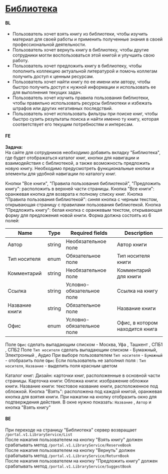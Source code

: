 # [Библиотека](https://tages-admin-portal-dev.tages.dev/library)
#### BL
* Пользователь хочет взять книгу из библиотеки, чтобы изучить материал для своей работы и применить полученные знания в своей профессиональной деятельности.
* Пользователь хочет вернуть книгу в библиотеку, чтобы другие сотрудники могли воспользоваться этой книгой и улучшить свою работу.
* Пользователь хочет предложить книгу в библиотеку, чтобы пополнить коллекцию актуальной литературой и помочь коллегам получить доступ к ценным ресурсам.
* Пользователь хочет найти книгу по ее имени или автору, чтобы быстро получить доступ к нужной информации и использовать ее для выполнения текущих задач.
* Пользователь хочет изучить правила пользования библиотеки, чтобы правильно использовать ресурсы библиотеки и избежать штрафов или других негативных последствий.
* Пользователь хочет использовать фильтры при поиске книг, чтобы быстро сузить результаты поиска и найти именно ту книгу, которая соответствует его текущим потребностям и интересам.

#### FE
**Задача:** <br>
На сайте для сотрудников необходимо добавить вкладку "Библиотека", где будет отображаться каталог книг, кнопки для навигации и взаимодействия с библиотекой, а также возможность предложить новую книгу. Необходимо предусмотреть функциональные кнопки и элементы для удобной навигации по каталогу книг.

Кнопки "Все книги", "Правила пользования библиотекой", "Предложить книгу": расположить в верхней части страницы.
Кнопка "Все книги": оранжевая кнопка для возврата к полному списку книг.
Кнопка "Правила пользования библиотекой": синяя кнопка с черным текстом, открывающая страницу с правилами пользования библиотекой. 
Кнопка "Предложить книгу": белая кнопка с оранжевым текстом, открывающая форму для предложения новой книги. Форма должна состоять из 6 полей:

Name | Type  | Required fields| Description |
|---|-----|-------|-----------|
|Автор |string| Необязательное поле |Автор книги|
|Тип носителя |enum| Обязательное поле |Тип носителя книги|
|Комментарий |string| Необязательное поле |Комментарий для книги|
|Ссылка |string| Условно-обязательное поле |Ссылка на книгу|
|Название книги |string| Обязательное поле |Название книги|
|Офис |enum| Условно-обязательное поле |Офис, в котором находится книга|

Поле `Офис` сделать выпадающим списком - Москва, Уфа , Ташкент , СПБ1 , СПБ2 
Поле `Тип носителя` сделать выпадающим списком - Бумажный, Электронный , Аудио
При выборе пользователем `Тип носителя` - `Бумажный` - отобразить поле `Офис` 
Если пользователь не заполнил поля : `Тип носителя`, `Название` - выделить поля красным цветом



Каталог книг:
Дизайн: карточки книг, расположенные в основной части страницы.
Карточка книги:
Обложка книги: изображение обложки книги.
Название книги: текстовое название книги, расположенное под обложкой.
Кнопка "Взять": расположена под каждой книгой, оранжевая кнопка для взятия книги. При нажатии на кнопку отобразить окно для подтверждения действия. В окне нужно показать: `Название` , `Автор` и кнопка "Взять книгу"
#### BE
При переходе на страницу "Библиотека" сервер возвращает
`/portal.v1.LibraryService/List` <br>
После нажатия пользователем на кнопку "Взять книгу" должен срабатывать метод `/portal.v1.LibraryService/ReserveBook` <br>
После нажатия пользователем на кнопку "Вернуть" должен срабатывать метод `/portal.v1.LibraryService/ReturnBook` <br>
После нажатия пользователем на кнопку "Предложить книгу" должен срабатывать метод `/portal.v1.LibraryService/SuggestBook` <br>
